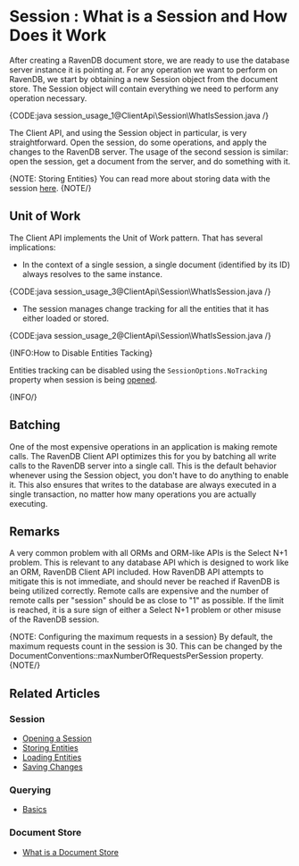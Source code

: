 ﻿# Session : What is a Session and How Does it Work

After creating a RavenDB document store, we are ready to use the database server instance it is pointing at. For any operation we want to perform on RavenDB, we start by obtaining a new Session object from the document store. The Session object will contain everything we need to perform any operation necessary.

{CODE:java session_usage_1@ClientApi\Session\WhatIsSession.java /}

The Client API, and using the Session object in particular, is very straightforward. Open the session, do some operations, and apply the changes to the RavenDB server. The usage of the second session is similar: open the session, get a document from the server, and do something with it.

{NOTE: Storing Entities} 
You can read more about storing data with the session [here](./storing-entities).
{NOTE/}


## Unit of Work

The Client API implements the Unit of Work pattern. That has several implications:

* In the context of a single session, a single document (identified by its ID) always resolves to the same instance.

{CODE:java session_usage_3@ClientApi\Session\WhatIsSession.java /}

* The session manages change tracking for all the entities that it has either loaded or stored.

{CODE:java session_usage_2@ClientApi\Session\WhatIsSession.java /}

{INFO:How to Disable Entities Tacking}

Entities tracking can be disabled using the `SessionOptions.NoTracking` property when session is being [opened](../../client-api/session/opening-a-session#example-ii---disabling-entities-tracking).

{INFO/}

## Batching

One of the most expensive operations in an application is making remote calls. The RavenDB Client API optimizes this for you by batching all write calls to the RavenDB server into a single call. This is the default behavior whenever using the Session object, you don't have to do anything to enable it. This also ensures that writes to the database are always executed in a single transaction, no matter how many operations you are actually executing.

## Remarks

A very common problem with all ORMs and ORM-like APIs is the Select N+1 problem. This is relevant to any database API which is designed to work like an ORM, RavenDB Client API included.
How RavenDB API attempts to mitigate this is not immediate, and should never be reached if RavenDB is being utilized correctly. Remote calls are expensive and the number of remote calls per "session" should be as close to "1" as possible. If the limit is reached, it is a sure sign of either a Select N+1 problem or other misuse of the RavenDB session.

{NOTE: Configuring the maximum requests in a session} 
By default, the maximum requests count in the session is 30.
This can be changed by the DocumentConventions::maxNumberOfRequestsPerSession property.
{NOTE/}

## Related Articles

### Session

- [Opening a Session](../../client-api/session/opening-a-session)
- [Storing Entities](../../client-api/session/storing-entities)
- [Loading Entities](../../client-api/session/loading-entities)
- [Saving Changes](../../client-api/session/saving-changes)

### Querying

- [Basics](../../indexes/querying/basics)

### Document Store

- [What is a Document Store](../../client-api/what-is-a-document-store)
